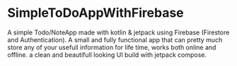 # SimpleToDoAppWithFirebase
A simple Todo/NoteApp made with kotlin &amp; jetpack using Firebase (Firestore and Authentication). A small and fully functional app that can pretty much store any of your usefull information for life time, works both online and offline. a clean and beautifull looking UI build with jetpack compose.

